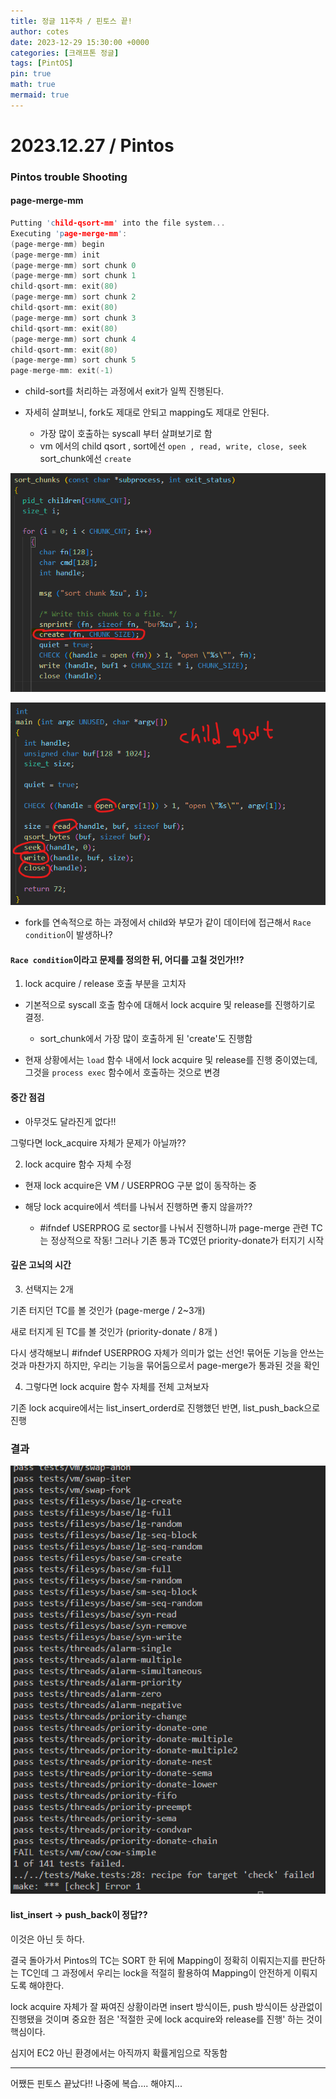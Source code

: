 ```yaml
---
title: 정글 11주차 / 핀토스 끝!
author: cotes
date: 2023-12-29 15:30:00 +0000
categories: [크래프톤 정글]
tags: [PintOS]
pin: true
math: true
mermaid: true
---
```


# 2023.12.27 / Pintos

### Pintos trouble Shooting

#### page-merge-mm

```c
Putting 'child-qsort-mm' into the file system...
Executing 'page-merge-mm':
(page-merge-mm) begin
(page-merge-mm) init
(page-merge-mm) sort chunk 0
(page-merge-mm) sort chunk 1
child-qsort-mm: exit(80)
(page-merge-mm) sort chunk 2
child-qsort-mm: exit(80)
(page-merge-mm) sort chunk 3
child-qsort-mm: exit(80)
(page-merge-mm) sort chunk 4
child-qsort-mm: exit(80)
(page-merge-mm) sort chunk 5
page-merge-mm: exit(-1)
```

- child-sort를 처리하는 과정에서 exit가 일찍 진행된다.

- 자세히 살펴보니, fork도 제대로 안되고 mapping도 제대로 안된다.

  - 가장 많이 호출하는 syscall 부터 살펴보기로 함
  - vm 에서의 child qsort , sort에선 `open , read, write, close, seek`
    sort_chunk에선 `create`

![Alt text](https://raw.githubusercontent.com/kim5606/kim5606.github.io/main/_posts/1_sortchunk.png)

![Alt text](https://raw.githubusercontent.com/kim5606/kim5606.github.io/main/_posts/2_childqsort.png)

- fork를 연속적으로 하는 과정에서 child와 부모가 같이 데이터에 접근해서 `Race condition`이 발생하나?

#### `Race condition`이라고 문제를 정의한 뒤, 어디를 고칠 것인가!!?

1. lock acquire / release 호출 부분을 고치자

- 기본적으로 syscall 호출 함수에 대해서 lock acquire 및 release를 진행하기로 결정.

  - sort_chunk에서 가장 많이 호출하게 된 'create'도 진행함

- 현재 상황에서는 `load` 함수 내에서 lock acquire 및 release를 진행 중이였는데, 그것을 `process exec` 함수에서 호출하는 것으로 변경

#### 중간 점검

- 아무것도 달라진게 없다!!

그렇다면 lock_acquire 자체가 문제가 아닐까??

2. lock acquire 함수 자체 수정

- 현재 lock acquire은 VM / USERPROG 구분 없이 동작하는 중

- 해당 lock acquire에서 섹터를 나눠서 진행하면 좋지 않을까??
  - #ifndef USERPROG 로 sector를 나눠서 진행하니까 page-merge 관련 TC는 정상적으로 작동!
    그러나 기존 통과 TC였던 priority-donate가 터지기 시작

#### 깊은 고뇌의 시간

3. 선택지는 2개

기존 터지던 TC를 볼 것인가 (page-merge / 2~3개)

새로 터지게 된 TC를 볼 것인가 (priority-donate / 8개 )

다시 생각해보니 #ifndef USERPROG 자체가 의미가 없는 선언! 묶어둔 기능을 안쓰는 것과 마찬가지
하지만, 우리는 기능을 묶어둠으로서 page-merge가 통과된 것을 확인

4. 그렇다면 lock acquire 함수 자체를 전체 고쳐보자

기존 lock acquire에서는 list_insert_orderd로 진행했던 반면, list_push_back으로 진행

### 결과

![Alt text](https://raw.githubusercontent.com/kim5606/kim5606.github.io/main/_posts/image-9.png)

#### list_insert -> push_back이 정답??

이것은 아닌 듯 하다.

결국 돌아가서 Pintos의 TC는 SORT 한 뒤에 Mapping이 정확히 이뤄지는지를 판단하는 TC인데
그 과정에서 우리는 lock을 적절히 활용하여 Mapping이 안전하게 이뤄지도록 해야한다.

lock acquire 자체가 잘 짜여진 상황이라면 insert 방식이든, push 방식이든 상관없이 진행됐을 것이며
중요한 점은 '적절한 곳에 lock acquire와 release를 진행' 하는 것이 핵심이다.

심지어 EC2 아닌 환경에서는 아직까지 확률게임으로 작동함

---

어쨌든 핀토스 끝났다!! 나중에 복습.... 해야지...
